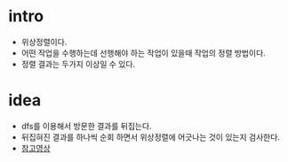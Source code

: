 # intro

- 위상정렬이다.
- 어떤 작업을 수행하는데 선행해야 하는 작업이 있을때 작업의 정렬 방법이다.
- 정렬 결과는 두가지 이상일 수 있다.

# idea

- dfs를 이용해서 방문한 결과를 뒤집는다.
- 뒤집혀진 결과를 하나씩 순회 하면서 위상정렬에 어긋나는 것이 있는지 검사한다.
- [참고영상](https://www.youtube.com/watch?v=Q9PIxaNGnig)



